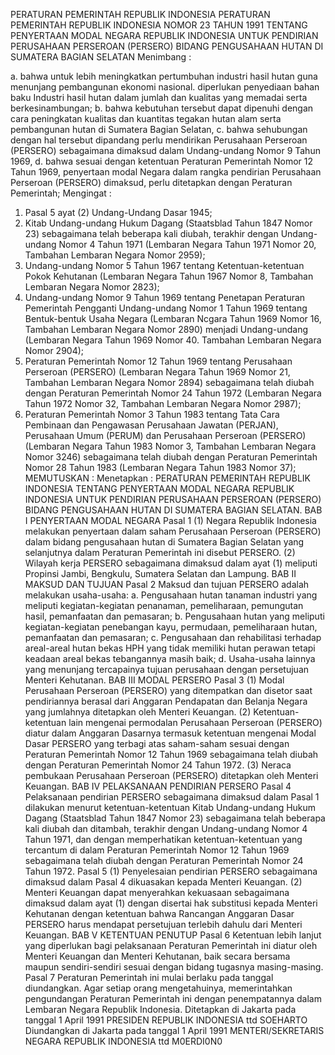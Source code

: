  PERATURAN PEMERINTAH REPUBLIK INDONESIA PERATURAN PEMERINTAH REPUBLIK INDONESIA NOMOR 23 TAHUN 1991 TENTANG PENYERTAAN MODAL NEGARA REPUBLIK INDONESIA UNTUK PENDIRIAN PERUSAHAAN PERSEROAN (PERSERO) BIDANG PENGUSAHAAN HUTAN DI SUMATERA BAGIAN SELATAN
Menimbang :

a. bahwa untuk lebih meningkatkan pertumbuhan industri hasil hutan guna menunjang pembangunan ekonomi nasional. diperlukan penyediaan bahan baku Industri hasil hutan dalam jumlah dan kualitas yang memadai serta berkesinambungan;
b. bahwa kebutuhan tersebut dapat dipenuhi dengan cara peningkatan kualitas dan kuantitas tegakan hutan alam serta pembangunan hutan di Sumatera Bagian Selatan, c. bahwa sehubungan dengan hal tersebut dipandang perlu mendirikan Perusahaan Perseroan (PERSERO) sebagaimana dimaksud dalam Undang-undang Nomor 9 Tahun 1969, d. bahwa sesuai dengan ketentuan Peraturan Pemerintah Nomor 12 Tahun 1969, penyertaan modal Negara dalam rangka pendirian Perusahaan Perseroan (PERSERO) dimaksud, perlu ditetapkan dengan Peraturan Pemerintah;
Mengingat :

1. Pasal 5 ayat (2) Undang-Undang Dasar 1945;
2. Kitab Undang-undang Hukum Dagang (Staatsblad Tahun 1847 Nomor 23) sebagaimana telah beberapa kali diubah, terakhir dengan Undang-undang Nomor 4 Tahun 1971 (Lembaran Negara Tahun 1971 Nomor 20, Tambahan Lembaran Negara Nomor 2959);
3. Undang-undang Nomor 5 Tahun 1967 tentang Ketentuan-ketentuan Pokok Kehutanan (Lembaran Negara Tahun 1967 Nomor 8, Tambahan Lembaran Negara Nomor 2823);
4. Undang-undang Nomor 9 Tahun 1969 tentang Penetapan Peraturan Pemerintah Pengganti Undang-undang Nomor 1 Tahun 1969 tentang Bentuk-bentuk Usaha Negara (Lembaran Ncgara Tahun 1969 Nomor 16, Tambahan Lembaran Negara Nomor 2890) menjadi Undang-undang (Lembaran Negara Tahun 1969 Nomor 40. Tambahan Lembaran Negara Nomor 2904);
5. Peraturan Pemerintah Nomor 12 Tahun 1969 tentang Perusahaan Perseroan (PERSERO) (Lembaran Negara Tahun 1969 Nomor 21, Tambahan Lembaran Negara Nomor 2894) sebagaimana telah diubah dengan Peraturan Pemerintah Nomor 24 Tahun 1972 (Lembaran Negara Tahun 1972 Nomor 32, Tambahan Lembaran Negara Nomor 2987);
6. Peraturan Pemerintah Nomor 3 Tahun 1983 tentang Tata Cara Pembinaan dan Pengawasan Perusahaan Jawatan (PERJAN), Perusahaan Umum (PERUM) dan Perusahaan Perseroan (PERSERO) (Lembaran Negara Tahun 1983 Nomor 3, Tambahan Lembaran Negara Nomor 3246) sebagaimana telah diubah dengan Peraturan Pemerintah Nomor 28 Tahun 1983 (Lembaran Negara Tahun 1983 Nomor 37);
MEMUTUSKAN :
 Menetapkan : PERATURAN PEMERINTAH REPUBLIK INDONESIA TENTANG PENYERTAAN MODAL NEGARA REPUBLIK INDONESIA UNTUK PENDIRIAN PERUSAHAAN PERSEROAN (PERSERO) BIDANG PENGUSAHAAN HUTAN DI SUMATERA BAGIAN SELATAN.
BAB I PENYERTAAN MODAL NEGARA
Pasal 1
(1) Negara Republik Indonesia melakukan penyertaan dalam saham Perusahaan Perseroan (PERSERO) dalam bidang pengusahaan hutan di Sumatera Bagian Selatan yang selanjutnya dalam Peraturan Pemerintah ini disebut PERSERO.
(2) Wilayah kerja PERSERO sebagaimana dimaksud dalam ayat (1) meliputi Propinsi Jambi, Bengkulu, Sumatera Selatan dan Lampung.
BAB II MAKSUD DAN TUJUAN
Pasal 2
Maksud dan tujuan PERSERO adalah melakukan usaha-usaha:
a. Pengusahaan hutan tanaman industri yang meliputi kegiatan-kegiatan penanaman, pemeliharaan, pemungutan hasil, pemanfaatan dan pemasaran;
b. Pengusahaan hutan yang meliputi kegiatan-kegiatan penebangan kayu, permudaan, pemeliharaan hutan, pemanfaatan dan pemasaran;
c. Pengusahaan dan rehabilitasi terhadap areal-areal hutan bekas HPH yang tidak memiliki hutan perawan tetapi keadaan areal bekas tebangannya masih baik;
d. Usaha-usaha lainnya yang menunjang tercapainya tujuan perusahaan dengan persetujuan Menteri Kehutanan.
BAB III MODAL PERSERO
Pasal 3
(1) Modal Perusahaan Perseroan (PERSERO) yang ditempatkan dan disetor saat pendiriannya berasal dari Anggaran Pendapatan dan Belanja Negara yang jumlahnya ditetapkan oleh Menteri Keuangan.
(2) Ketentuan-ketentuan lain mengenai permodalan Perusahaan Perseroan (PERSERO) diatur dalam Anggaran Dasarnya termasuk ketentuan mengenai Modal Dasar PERSERO yang terbagi atas saham-saham sesuai dengan Peraturan Pemerintah Nomor 12 Tahun 1969 sebagaimana telah diubah dengan Peraturan Pemerintah Nomor 24 Tahun 1972.
(3) Neraca pembukaan Perusahaan Perseroan (PERSERO) ditetapkan oleh Menteri Keuangan.
BAB IV PELAKSANAAN PENDIRIAN PERSERO
Pasal 4
Pelaksanaan pendirian PERSERO sebagaimana dimaksud dalam Pasal 1 dilakukan menurut ketentuan-ketentuan Kitab Undang-undang Hukum Dagang (Staatsblad Tahun 1847 Nomor 23) sebagaimana telah beberapa kali diubah dan ditambah, terakhir dengan Undang-undang Nomor 4 Tahun 1971, dan dengan memperhatikan ketentuan-ketentuan yang tercantum di dalam Peraturan Pemerintah Nomor 12 Tahun 1969 sebagaimana telah diubah dengan Peraturan Pemerintah Nomor 24 Tahun 1972.
Pasal 5
(1) Penyelesaian pendirian PERSERO sebagaimana dimaksud dalam Pasal 4 dikuasakan kepada Menteri Keuangan.
(2) Menteri Keuangan dapat menyerahkan kekuasaan sebagaimana dimaksud dalam ayat (1) dengan disertai hak substitusi kepada Menteri Kehutanan dengan ketentuan bahwa Rancangan Anggaran Dasar PERSERO harus mendapat persetujuan terlebih dahulu dari Menteri Keuangan.
BAB V KETENTUAN PENUTUP
Pasal 6
Ketentuan lebih lanjut yang diperlukan bagi pelaksanaan Peraturan Pemerintah ini diatur oleh Menteri Keuangan dan Menteri Kehutanan, baik secara bersama maupun sendiri-sendiri sesuai dengan bidang tugasnya masing-masing.
Pasal 7
Peraturan Pemerintah ini mulai berlaku pada tanggal diundangkan.
Agar setiap orang mengetahuinya, memerintahkan pengundangan Peraturan Pemerintah ini dengan penempatannya dalam Lembaran Negara Republik Indonesia. Ditetapkan di Jakarta pada tanggal 1 April 1991 PRESIDEN REPUBLIK INDONESIA ttd SOEHARTO Diundangkan di Jakarta pada tanggal 1 April 1991 MENTERI/SEKRETARIS NEGARA REPUBLIK INDONESIA ttd M0ERDI0N0